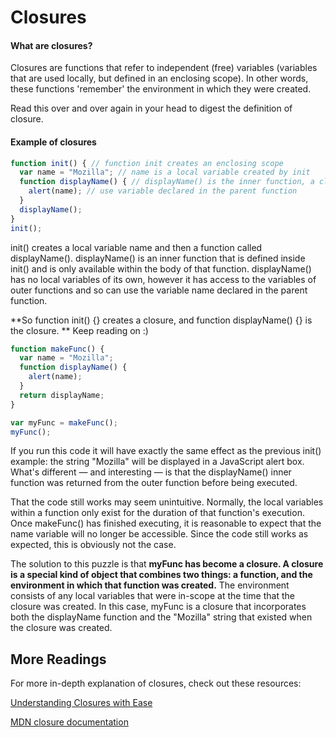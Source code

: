 # Closures



#### What are closures?

Closures are functions that refer to independent (free) variables (variables that are used locally, but defined in an enclosing scope). In other words, these functions 'remember' the environment in which they were created.

Read this over and over again in your head to digest the definition of closure.

#### Example of closures

```javascript
function init() { // function init creates an enclosing scope
  var name = "Mozilla"; // name is a local variable created by init
  function displayName() { // displayName() is the inner function, a closure ( i am a closure )
    alert(name); // use variable declared in the parent function    
  }
  displayName();    
}
init();
```

init() creates a local variable name and then a function called displayName(). displayName() is an inner function that is defined inside init() and is only available within the body of that function. displayName() has no local variables of its own, however it has access to the variables of outer functions and so can use the variable name declared in the parent function.

**So function init() {} creates a closure, and function displayName() {} is the closure.
** Keep reading on :)

```javascript
function makeFunc() {
  var name = "Mozilla";
  function displayName() {
    alert(name);
  }
  return displayName;
}

var myFunc = makeFunc();
myFunc();
```

If you run this code it will have exactly the same effect as the previous init() example: the string "Mozilla" will be displayed in a JavaScript alert box. What's different — and interesting — is that the displayName() inner function was returned from the outer function before being executed.

That the code still works may seem unintuitive. Normally, the local variables within a function only exist for the duration of that function's execution. Once makeFunc() has finished executing, it is reasonable to expect that the name variable will no longer be accessible. Since the code still works as expected, this is obviously not the case.

The solution to this puzzle is that **myFunc has become a closure. A closure is a special kind of object that combines two things: a function, and the environment in which that function was created.** The environment consists of any local variables that were in-scope at the time that the closure was created. In this case, myFunc is a closure that incorporates both the displayName function and the "Mozilla" string that existed when the closure was created.

## More Readings

For more in-depth explanation of closures, check out these resources:

[Understanding Closures with Ease](http://javascriptissexy.com/understand-javascript-closures-with-ease/)

[MDN closure documentation](https://developer.mozilla.org/en/docs/Web/JavaScript/Closures)